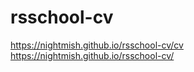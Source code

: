 # rsschool-cv
https://nightmish.github.io/rsschool-cv/cv
https://nightmish.github.io/rsschool-cv/


